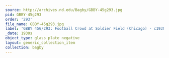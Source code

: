 ```yaml
---
source: http://archives.nd.edu/Bagby/GBBY-45g293.jpg
pid: GBBY-45g293
order: '293'
file_name: GBBY-45g293.jpg
label: 'GBBY 45G/293: Football Crowd at Soldier Field (Chicago) - c1930s'
_date: 1930s
object_type: glass plate negative
layout: generic_collection_item
collection: bagby
---
```

